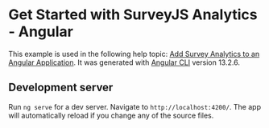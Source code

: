 # Get Started with SurveyJS Analytics - Angular

This example is used in the following help topic: [Add Survey Analytics to an Angular Application](https://surveyjs.io/Documentation/Analytics?id=get-started-angular). It was generated with [Angular CLI](https://github.com/angular/angular-cli) version 13.2.6.

## Development server

Run `ng serve` for a dev server. Navigate to `http://localhost:4200/`. The app will automatically reload if you change any of the source files.
